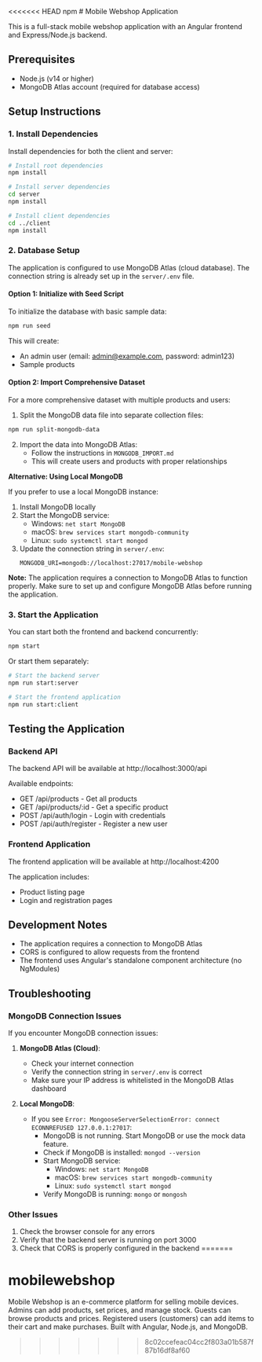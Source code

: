 <<<<<<< HEAD
npm # Mobile Webshop Application

This is a full-stack mobile webshop application with an Angular frontend and Express/Node.js backend.

## Prerequisites

- Node.js (v14 or higher)
- MongoDB Atlas account (required for database access)

## Setup Instructions

### 1. Install Dependencies

Install dependencies for both the client and server:

```bash
# Install root dependencies
npm install

# Install server dependencies
cd server
npm install

# Install client dependencies
cd ../client
npm install
```

### 2. Database Setup

The application is configured to use MongoDB Atlas (cloud database). The connection string is already set up in the `server/.env` file.

#### Option 1: Initialize with Seed Script

To initialize the database with basic sample data:

```bash
npm run seed
```

This will create:
- An admin user (email: admin@example.com, password: admin123)
- Sample products

#### Option 2: Import Comprehensive Dataset

For a more comprehensive dataset with multiple products and users:

1. Split the MongoDB data file into separate collection files:

```bash
npm run split-mongodb-data
```

2. Import the data into MongoDB Atlas:
   - Follow the instructions in `MONGODB_IMPORT.md`
   - This will create users and products with proper relationships

**Alternative: Using Local MongoDB**

If you prefer to use a local MongoDB instance:
1. Install MongoDB locally
2. Start the MongoDB service:
   - Windows: `net start MongoDB`
   - macOS: `brew services start mongodb-community`
   - Linux: `sudo systemctl start mongod`
3. Update the connection string in `server/.env`:
   ```
   MONGODB_URI=mongodb://localhost:27017/mobile-webshop
   ```

**Note:** The application requires a connection to MongoDB Atlas to function properly. Make sure to set up and configure MongoDB Atlas before running the application.

### 3. Start the Application

You can start both the frontend and backend concurrently:

```bash
npm start
```

Or start them separately:

```bash
# Start the backend server
npm run start:server

# Start the frontend application
npm run start:client
```

## Testing the Application

### Backend API

The backend API will be available at http://localhost:3000/api

Available endpoints:
- GET /api/products - Get all products
- GET /api/products/:id - Get a specific product
- POST /api/auth/login - Login with credentials
- POST /api/auth/register - Register a new user

### Frontend Application

The frontend application will be available at http://localhost:4200

The application includes:
- Product listing page
- Login and registration pages

## Development Notes

- The application requires a connection to MongoDB Atlas
- CORS is configured to allow requests from the frontend
- The frontend uses Angular's standalone component architecture (no NgModules)

## Troubleshooting

### MongoDB Connection Issues

If you encounter MongoDB connection issues:

1. **MongoDB Atlas (Cloud)**: 
   - Check your internet connection
   - Verify the connection string in `server/.env` is correct
   - Make sure your IP address is whitelisted in the MongoDB Atlas dashboard

2. **Local MongoDB**:
   - If you see `Error: MongooseServerSelectionError: connect ECONNREFUSED 127.0.0.1:27017`:
     - MongoDB is not running. Start MongoDB or use the mock data feature.
     - Check if MongoDB is installed: `mongod --version`
     - Start MongoDB service:
       - Windows: `net start MongoDB`
       - macOS: `brew services start mongodb-community`
       - Linux: `sudo systemctl start mongod`
     - Verify MongoDB is running: `mongo` or `mongosh`

### Other Issues

1. Check the browser console for any errors
2. Verify that the backend server is running on port 3000
3. Check that CORS is properly configured in the backend
=======
# mobilewebshop
Mobile Webshop is an e-commerce platform for selling mobile devices. Admins can add products, set prices, and manage stock. Guests can browse products and prices. Registered users (customers) can add items to their cart and make purchases. Built with Angular, Node.js, and MongoDB.
>>>>>>> 8c02ccefeac04cc2f803a01b587f87b16df8af60
